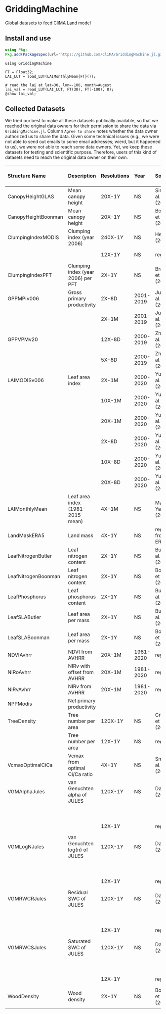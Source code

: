 # GriddingMachine

Global datasets to feed [CliMA Land](https://github.com/CliMA/Land) model




## Install and use
```julia
using Pkg;
Pkg.add(PackageSpec(url="https://github.com/CliMA/GriddingMachine.jl.git", rev="main"));
```

```@example preview
using GriddingMachine

FT = Float32;
LAI_LUT = load_LUT(LAIMonthlyMean{FT}());

# read the lai at lat=30, lon=-100, month=Augest
lai_val = read_LUT(LAI_LUT, FT(30), FT(-100), 8);
@show lai_val;
```




## Collected Datasets

We tried our best to make all these datasets publically available, so that we
reached the original data owners for their permission to share the data via
`GriddingMachine.jl`. Column `Agree to share` notes whether the data owner
authorized us to share the data. Given some technical issues (e.g., we were not
able to send out emails to some email addresses; wierd, but it happened to us),
we were not able to reach some data owners. Yet, we keep these datasets for
testing and scientific purpose. Therefore, users of this kind of datasets need
to reach the original data owner on their own.

| Structure Name      | Description                        | Resolutions | Year      | Source                  | Format | Credit (CliMA)   | Agree to share |
|:--------------------|:-----------------------------------|:------------|:----------|:------------------------|:-------|:-----------------|:---------------|
| CanopyHeightGLAS    | Mean canopy height                 | 20X-1Y      | NS        | Simard et al. (2011)    | NetCDF | Marcos Longo     | Yes            |
| CanopyHeightBoonman | Mean canopy height                 | 20X-1Y      | NS        | Boonman et al. (2020)   | TIFF   | Marcos Longo     | Yes            |
| ClumpingIndexMODIS  | Clumping index (year 2006)         | 240X-1Y     | NS        | He et al. (2012)        | TIFF   | Renato Braghiere | NASA DATA      |
|                     |                                    | 12X-1Y      | NS        | regridded               | TIFF   | Yujie Wang       | Yes            |
| ClumpingIndexPFT    | Clumping index (year 2006) per PFT | 2X-1Y       | NS        | Braghiere et al. (2019) | NetCDF | Renato Braghiere | Yes            |
| GPPMPIv006          | Gross primary productivity         | 2X-8D       | 2001-2019 | Jung et al. (2020)      | NetCDF | Yujie Wang       | Yes            |
|                     |                                    | 2X-1M       | 2001-2019 | Jung et al. (2020)      | NetCDF | Yujie Wang       | Yes            |
| GPPVPMv20           |                                    | 12X-8D      | 2000-2019 | Zhang et al. (2017)     | NetCDF | Russell Doughty  | Yes            |
|                     |                                    | 5X-8D       | 2000-2019 | Zhang et al. (2017)     | NetCDF | Russell Doughty  | Yes            |
| LAIMODISv006        | Leaf area index                    | 2X-1M       | 2000-2020 | Yuan et al. (2011)      | NetCDF | Yujie Wang       | Yes            |
|                     |                                    | 10X-1M      | 2000-2020 | Yuan et al. (2011)      | NetCDF | Yujie Wang       | Yes            |
|                     |                                    | 20X-1M      | 2000-2020 | Yuan et al. (2011)      | NetCDF | Yujie Wang       | Yes            |
|                     |                                    | 2X-8D       | 2000-2020 | Yuan et al. (2011)      | NetCDF | Yujie Wang       | Yes            |
|                     |                                    | 10X-8D      | 2000-2020 | Yuan et al. (2011)      | NetCDF | Yujie Wang       | Yes            |
|                     |                                    | 20X-8D      | 2000-2020 | Yuan et al. (2011)      | NetCDF | Yujie Wang       | Yes            |
| LAIMonthlyMean      | Leaf area index (1981-2015 mean)   | 4X-1M       | NS        | Mao and Yan (2019)      | NetCDF | Yujie Wang       | NASA DATA      |
| LandMaskERA5        | Land mask                          | 4X-1Y       | NS        | regridded from ERA5     | NetCDF | Yujie Wang       | ERA5 DATA      |
| LeafNitrogenButler  | Leaf nitrogen content              | 2X-1Y       | NS        | Butler et al. (2017)    | NetCDF | Marcos Longo     | Yes            |
| LeafNitrogenBoonman | Leaf nitrogen content              | 2X-1Y       | NS        | Boonman et al. (2020)   | TIFF   | Marcos Longo     | Yes            |
| LeafPhosphorus      | Leaf phosphorus content            | 2X-1Y       | NS        | Butler et al. (2017)    | NetCDF | Marcos Longo     | Yes            |
| LeafSLAButler       | Leaf area per mass                 | 2X-1Y       | NS        | Butler et al. (2017)    | NetCDF | Marcos Longo     | Yes            |
| LeafSLABoonman      | Leaf area per mass                 | 2X-1Y       | NS        | Boonman et al. (2020)   | TIFF   | Marcos Longo     | Yes            |
| NDVIAvhrr           | NDVI from AVHRR                    | 20X-1M      | 1981-2020 | regridded               | NetCDF | Yujie Wang       | Yes            |
| NIRoAvhrr           | NIRv with offset from AVHRR        | 20X-1M      | 1981-2020 | regridded               | NetCDF | Yujie Wang       | Yes            |
| NIRvAvhrr           | NIRv from AVHRR                    | 20X-1M      | 1981-2020 | regridded               | NetCDF | Yujie Wang       | Yes            |
| NPPModis            | Net primary productivity           |             |           |                         |        |                  |                |
| TreeDensity         | Tree number per area               | 120X-1Y     | NS        | Crowther et al. (2015)  | TIFF   | Renato Braghiere | Yes            |
|                     | Tree number per area               | 12X-1Y      | NS        | regridded               | TIFF   | Yujie Wang       | Yes            |
| VcmaxOptimalCiCa    | Vcmax from optimal Ci/Ca ratio     | 4X-1Y       | NS        | Smith et al. (2019)     | NetCDF | Renato Braghiere | Yes            |
| VGMAlphaJules       | van Genuchten alpha of JULES       | 120X-1Y     | NS        | Dai et al. (2019)       | NetCDF | Renato Braghiere | Yes            |
|                     |                                    |             |           |                         |        | Yujie Wang       | Yes            |
|                     |                                    | 12X-1Y      |           | regridded               |        | Yujie Wang       | Yes            |
| VGMLogNJules        | van Genuchten log(n) of JULES      | 120X-1Y     | NS        | Dai et al. (2019)       | NetCDF | Renato Braghiere | Yes            |
|                     |                                    |             |           |                         |        | Yujie Wang       | Yes            |
|                     |                                    | 12X-1Y      |           | regridded               |        | Yujie Wang       | Yes            |
| VGMRWCRJules        | Residual SWC of JULES              | 120X-1Y     | NS        | Dai et al. (2019)       | NetCDF | Renato Braghiere | Yes            |
|                     |                                    |             |           |                         |        | Yujie Wang       | Yes            |
|                     |                                    | 12X-1Y      |           | regridded               |        | Yujie Wang       | Yes            |
| VGMRWCSJules        | Saturated SWC of JULES             | 120X-1Y     | NS        | Dai et al. (2019)       | NetCDF | Renato Braghiere | Yes            |
|                     |                                    |             |           |                         |        | Yujie Wang       | Yes            |
|                     |                                    | 12X-1Y      |           | regridded               |        | Yujie Wang       | Yes            |
| WoodDensity         | Wood density                       | 2X-1Y       | NS        | Boonman et al. (2020)   | TIFF   | Marcos Longo     | Yes            |
|||||||||
